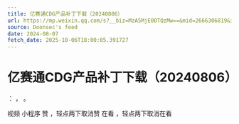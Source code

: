 ```yaml
---
title: 亿赛通CDG产品补丁下载（20240806）
url: https://mp.weixin.qq.com/s?__biz=MzA5MjE0OTQzMw==&mid=2666306819&idx=1&sn=c7d42d932fb0fc14214377c5509324f3
source: Doonsec's feed
date: 2024-08-07
fetch_date: 2025-10-06T18:00:05.391727
---
```


# 亿赛通CDG产品补丁下载（20240806）

：
，
。

视频
小程序
赞
，轻点两下取消赞
在看
，轻点两下取消在看